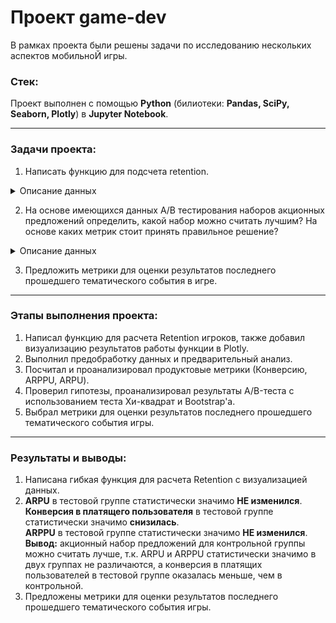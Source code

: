 # Проект game-dev
В рамках проекта были решены задачи по исследованию нескольких аспектов мобильноЙ игры.

### Стек:  
Проект выполнен с помощью **Python** (билиотеки: **Pandas, SciPy, Seaborn, Plotly**) в **Jupyter Notebook**.
___
### Задачи проекта: 

1. Написать функцию для подсчета retention.
<details><summary>Описание данных</summary>
  
   **df_reg_data (данные о времени регистрации)**  
   *reg_ts* - время регистрации  
   *uid* - уникальный индефикатор пользователя  
   
   **df_auth_data (данные о времени захода пользователей в игру)**  
   *reg_ts* - время захода в игру  
   *uid* - уникальный индефикатор пользователя
  </details>  
  
  2. На основе имеющихся данных A/B тестирования наборов акционных предложений определить, какой набор можно считать лучшим? На основе каких метрик стоит принять правильное решение? 
<details><summary>Описание данных</summary>
  
   **df_2 (данные А/В теста)**  
   *user_id* - уникальный id пользователя  
   *revenue* - доход с пользователя  
   *testgroup* - параметр, обозначающий к какой группе относится пользователь (где **a** - контрольная группа, **b** - тестовая группа)
  </details>  
  
  3. Предложить метрики для оценки результатов последнего прошедшего тематического события в игре.

___
### Этапы выполнения проекта:
1) Написал функцию для расчета Retention игроков, также добавил визуализацию результатов работы функции в Plotly.
2) Выполнил предобработку данных и предварительный анализ.
3) Посчитал и проанализировал продуктовые метрики (Конверсию, ARPPU, ARPU).
4) Проверил гипотезы, проанализировал результаты А/B-теста с использованием теста Хи-квадрат и Bootstrap'а.
5) Выбрал метрики для оценки результатов последнего прошедшего тематического события игры.
___
### Результаты и выводы:
1) Написана гибкая функция для расчета Retention с визуализацией данных.
2) **ARPU** в тестовой группе статистически значимо **НЕ изменился**.  
**Конверсия в платящего пользователя** в тестовой группе статистически значимо **снизилась**.  
**ARPPU** в тестовой группе статистически значимо **НЕ изменился**.  
**Вывод:** акционный набор предложений для контрольной группы можно считать лучше, т.к. ARPU и ARPPU статистически значимо в двух группах не различаются, а конверсия в платящих пользователей в тестовой группе оказалась меньше, чем в контрольной.
3) Предложены метрики для оценки результатов последнего прошедшего тематического события игры.
